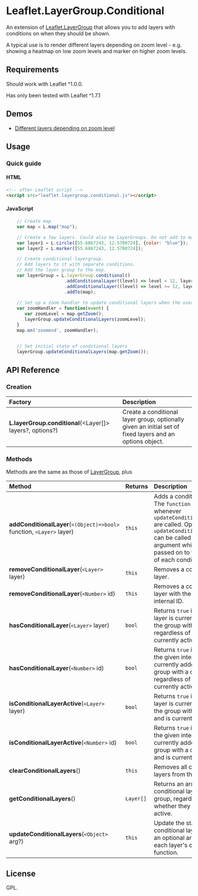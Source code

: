 # Leaflet.LayerGroup.Conditional

An extension of [Leaflet.LayerGroup](http://leafletjs.com/reference.html#layergroup) that allows you to add layers with conditions on when they should be shown.

A typical use is to render different layers depending on zoom level - e.g. showing a heatmap on low zoom levels and marker on higher zoom levels.

## Requirements
Should work with Leaflet ^1.0.0.

Has only been tested with Leaflet ^1.7.1

## Demos
* [Different layers depending on zoom level](https://solfisk.github.io/Leaflet.LayerGroup.Conditional/examples/zoom.html)


## Usage

### Quick guide

#### HTML
```html
<!-- after Leaflet script -->
<script src="leaflet.layergroup.conditional.js"></script>
```

#### JavaScript
```javascript
    // Create map
    var map = L.map("map");

    // Create a few layers. Could also be LayerGroups. Do not add to map.
    var layer1 = L.circle([55.6867243, 12.5700724], {color: "blue"});
    var layer2 = L.marker([55.6867243, 12.5700724]);

    // Create conditional layergroup.
    // Add layers to it with separate conditions.
    // Add the layer group to the map.
    var layerGroup = L.layerGroup.conditional()
                      .addConditionalLayer((level) => level < 12, layer1)
                      .addConditionalLayer((level) => level >= 12, layer2)
                      .addTo(map);
    
    // Set up a zoom handler to update conditional layers when the user zooms.
    var zoomHandler = function(event) {
       var zoomLevel = map.getZoom();
       layerGroup.updateConditionalLayers(zoomLevel);
    }
    map.on('zoomend', zoomHandler);


    // Set initial state of conditional layers
    layerGroup.updateConditionalLayers(map.getZoom());

```


## API Reference

### Creation

| Factory                                                                           | Description                                                                                              |
| :-------------------------------------------------------------------------------- | :------------------------------------------------------------------------------------------------------- |
| **L.layerGroup.conditional**(<Layer[]> layers?, <Object> options?)                | Create a conditional layer group, optionally given an initial set of fixed layers and an options object. |

### Methods
Methods are the same as those of [LayerGroup](http://leafletjs.com/reference.html#layergroup), plus

| Method                                                                   | Returns    | Description                                                                                                                      |
| :----------------------------------------------------------------------- | :--------- | :------------------------------------------------------------------------------------------------------------------------------- |
| **addConditionalLayer**(`<(Object)=>bool>` function, `<Layer>` layer)    | `this`     | Adds a conditional layer. The `function` is evaluated whenever `updateConditionalLayers()` are called. Optionally, `updateConditionalLayers()` can be called with a single argument which is then passed on to the `function` of each conditional layer. |
| **removeConditionalLayer**(`<Layer>` layer)                              | `this`     | Removes a conditional layer.                                                                                                     |
| **removeConditionalLayer**(`<Number>` id)                                | `this`     | Removes a conditional layer with the specified internal ID.                                                                      |
| **hasConditionalLayer**(`<Layer>` layer)                                 | `bool`     | Returns `true` if the given layer is currently added to the group with a condition, regardless of whether it is currently active |
| **hasConditionalLayer**(`<Number>` id)                                   | `bool`     | Returns `true` if a layer with the given internal ID is currently added to the group with a condition, regardless of whether it is currently active |
| **isConditionalLayerActive**(`<Layer>` layer)                            | `bool`     | Returns `true` if the given layer is currently added to the group with a condition, and is currently active                      |
| **isConditionalLayerActive**(`<Number>` id)                              | `bool`     | Returns `true` if a layer with the given internal ID is currently added to the group with a condition, and is currently active   |
| **clearConditionalLayers**()                                             | `this`     | Removes all conditional layers from the group                                                                                    |
| **getConditionalLayers**()                                               | `Layer[]`  | Returns an array of conditional layers in the group, regardless of whether they are currently active.                            |
| **updateConditionalLayers**(`<Object>` arg?)                             | `this`     | Update the status of all conditional layers, passing an optional argument to each layer's condition function.                    |




## License

GPL.
